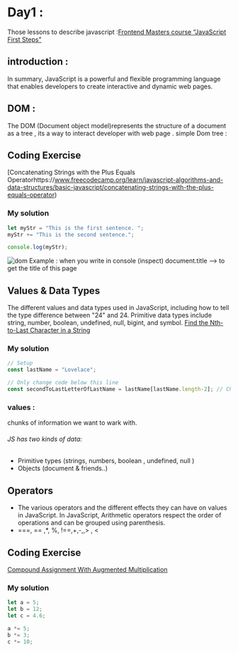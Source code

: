 # Day1 :
Those lessons to describe javascript :[Frontend Masters course “JavaScript First Steps"](https://frontendmasters.com/workshops/javascript-first-steps/) 
## introduction :
In summary, JavaScript is a powerful and flexible programming language that enables developers to create interactive and dynamic web pages.
## DOM :
The DOM (Document object model)represents the structure of a document as a tree , its a way to interact developer with web page .
simple Dom tree : 
## Coding Exercise
[Concatenating Strings with the Plus Equals Operatorhttps://www.freecodecamp.org/learn/javascript-algorithms-and-data-structures/basic-javascript/concatenating-strings-with-the-plus-equals-operator)
### My solution
```javascript
let myStr = "This is the first sentence. ";
myStr += "This is the second sentence.";

console.log(myStr);

```

![dom](https://github.com/suzanayesh2/Mastering-JavaScript-in-20-Days/assets/138245896/886b6eb6-f808-48e7-b497-d2a48677c5f4)
Example : when you write in console (inspect)
document.title --> to get the title of this page
## Values & Data Types
 The different values and data types used in JavaScript, including how to tell the type difference between "24" and 24. Primitive data types include string, number, boolean, undefined, null, bigint, and symbol.
 [Find the Nth-to-Last Character in a String](https://www.freecodecamp.org/learn/javascript-algorithms-and-data-structures/basic-javascript/use-bracket-notation-to-find-the-nth-to-last-character-in-a-string)
### My solution
 ```javascript
// Setup
const lastName = "Lovelace";

// Only change code below this line
const secondToLastLetterOfLastName = lastName[lastName.length-2]; // Change this line
```
 ### values : 
 chunks of information we want to wark with.
 ###### JS has two kinds of data:
- Primitive types (strings, numbers, boolean , undefined, null )
- Objects (document & friends..)
 
## Operators
 - The various operators and the different effects they can have on values in JavaScript. In JavaScript, Arithmetic operators respect the order of operations and can be grouped using parenthesis.
-  ===, == ,*, %, !==,+,-,,> , <

## Coding Exercise
[Compound Assignment With Augmented Multiplication](https://www.freecodecamp.org/learn/javascript-algorithms-and-data-structures/basic-javascript/compound-assignment-with-augmented-multiplication)
### My solution
```javascript
let a = 5;
let b = 12;
let c = 4.6;

a *= 5;
b *= 3;
c *= 10;
```